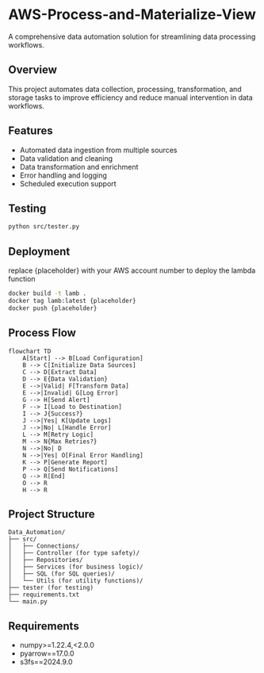 # AWS-Process-and-Materialize-View

A comprehensive data automation solution for streamlining data processing workflows.

## Overview

This project automates data collection, processing, transformation, and storage tasks to improve efficiency and reduce manual intervention in data workflows.

## Features

- Automated data ingestion from multiple sources
- Data validation and cleaning
- Data transformation and enrichment
- Error handling and logging
- Scheduled execution support

## Testing

```bash
python src/tester.py
```

## Deployment

replace {placeholder} with your AWS account number to deploy the lambda function

```bash
docker build -t lamb .
docker tag lamb:latest {placeholder}
docker push {placeholder}

```

## Process Flow

```mermaid
flowchart TD
    A[Start] --> B[Load Configuration]
    B --> C[Initialize Data Sources]
    C --> D[Extract Data]
    D --> E{Data Validation}
    E -->|Valid| F[Transform Data]
    E -->|Invalid| G[Log Error]
    G --> H[Send Alert]
    F --> I[Load to Destination]
    I --> J{Success?}
    J -->|Yes| K[Update Logs]
    J -->|No| L[Handle Error]
    L --> M[Retry Logic]
    M --> N{Max Retries?}
    N -->|No| D
    N -->|Yes| O[Final Error Handling]
    K --> P[Generate Report]
    P --> Q[Send Notifications]
    Q --> R[End]
    O --> R
    H --> R
```

## Project Structure

```
Data_Automation/
├── src/
│   ├── Connections/
│   ├── Controller (for type safety)/
│   ├── Repositories/
│   ├── Services (for business logic)/
│   ├── SQL (for SQL queries)/
│   └── Utils (for utility functions)/
├── tester (for testing)
├── requirements.txt
└── main.py
```

## Requirements

- numpy>=1.22.4,<2.0.0
- pyarrow==17.0.0
- s3fs==2024.9.0